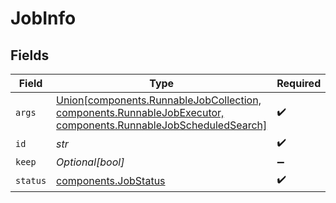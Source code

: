 # JobInfo


## Fields

| Field                                                                                                                                                    | Type                                                                                                                                                     | Required                                                                                                                                                 | Description                                                                                                                                              |
| -------------------------------------------------------------------------------------------------------------------------------------------------------- | -------------------------------------------------------------------------------------------------------------------------------------------------------- | -------------------------------------------------------------------------------------------------------------------------------------------------------- | -------------------------------------------------------------------------------------------------------------------------------------------------------- |
| `args`                                                                                                                                                   | [Union[components.RunnableJobCollection, components.RunnableJobExecutor, components.RunnableJobScheduledSearch]](../../models/components/runnablejob.md) | :heavy_check_mark:                                                                                                                                       | N/A                                                                                                                                                      |
| `id`                                                                                                                                                     | *str*                                                                                                                                                    | :heavy_check_mark:                                                                                                                                       | N/A                                                                                                                                                      |
| `keep`                                                                                                                                                   | *Optional[bool]*                                                                                                                                         | :heavy_minus_sign:                                                                                                                                       | N/A                                                                                                                                                      |
| `status`                                                                                                                                                 | [components.JobStatus](../../models/components/jobstatus.md)                                                                                             | :heavy_check_mark:                                                                                                                                       | N/A                                                                                                                                                      |
